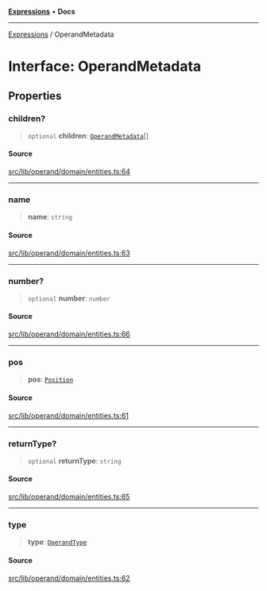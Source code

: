 [**Expressions**](../README.md) • **Docs**

***

[Expressions](../README.md) / OperandMetadata

# Interface: OperandMetadata

## Properties

### children?

> `optional` **children**: [`OperandMetadata`](OperandMetadata.md)[]

#### Source

[src/lib/operand/domain/entities.ts:64](https://github.com/data7expressions/3xpr/blob/7acee0c2886cdd6f6b6d4a83a1fd843738c9d027/src/lib/operand/domain/entities.ts#L64)

***

### name

> **name**: `string`

#### Source

[src/lib/operand/domain/entities.ts:63](https://github.com/data7expressions/3xpr/blob/7acee0c2886cdd6f6b6d4a83a1fd843738c9d027/src/lib/operand/domain/entities.ts#L63)

***

### number?

> `optional` **number**: `number`

#### Source

[src/lib/operand/domain/entities.ts:66](https://github.com/data7expressions/3xpr/blob/7acee0c2886cdd6f6b6d4a83a1fd843738c9d027/src/lib/operand/domain/entities.ts#L66)

***

### pos

> **pos**: [`Position`](../classes/Position.md)

#### Source

[src/lib/operand/domain/entities.ts:61](https://github.com/data7expressions/3xpr/blob/7acee0c2886cdd6f6b6d4a83a1fd843738c9d027/src/lib/operand/domain/entities.ts#L61)

***

### returnType?

> `optional` **returnType**: `string`

#### Source

[src/lib/operand/domain/entities.ts:65](https://github.com/data7expressions/3xpr/blob/7acee0c2886cdd6f6b6d4a83a1fd843738c9d027/src/lib/operand/domain/entities.ts#L65)

***

### type

> **type**: [`OperandType`](../enumerations/OperandType.md)

#### Source

[src/lib/operand/domain/entities.ts:62](https://github.com/data7expressions/3xpr/blob/7acee0c2886cdd6f6b6d4a83a1fd843738c9d027/src/lib/operand/domain/entities.ts#L62)
